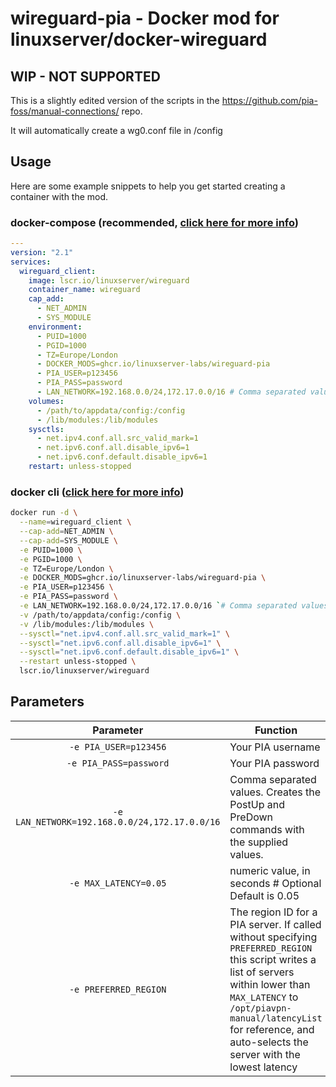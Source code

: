 # wireguard-pia - Docker mod for linuxserver/docker-wireguard

## WIP - NOT SUPPORTED

This is a slightly edited version of the scripts in the https://github.com/pia-foss/manual-connections/ repo.

It will automatically create a wg0.conf file in /config

## Usage

Here are some example snippets to help you get started creating a container with the mod.

### docker-compose (recommended, [click here for more info](https://docs.linuxserver.io/general/docker-compose))

```yaml
---
version: "2.1"
services:
  wireguard_client:
    image: lscr.io/linuxserver/wireguard
    container_name: wireguard
    cap_add:
      - NET_ADMIN
      - SYS_MODULE
    environment:
      - PUID=1000
      - PGID=1000
      - TZ=Europe/London
      - DOCKER_MODS=ghcr.io/linuxserver-labs/wireguard-pia
      - PIA_USER=p123456
      - PIA_PASS=password
      - LAN_NETWORK=192.168.0.0/24,172.17.0.0/16 # Comma separated values
    volumes:
      - /path/to/appdata/config:/config
      - /lib/modules:/lib/modules
    sysctls:
      - net.ipv4.conf.all.src_valid_mark=1
      - net.ipv6.conf.all.disable_ipv6=1
      - net.ipv6.conf.default.disable_ipv6=1
    restart: unless-stopped
```

### docker cli ([click here for more info](https://docs.docker.com/engine/reference/commandline/cli/))

```bash
docker run -d \
  --name=wireguard_client \
  --cap-add=NET_ADMIN \
  --cap-add=SYS_MODULE \
  -e PUID=1000 \
  -e PGID=1000 \
  -e TZ=Europe/London \
  -e DOCKER_MODS=ghcr.io/linuxserver-labs/wireguard-pia \
  -e PIA_USER=p123456 \
  -e PIA_PASS=password \
  -e LAN_NETWORK=192.168.0.0/24,172.17.0.0/16 `# Comma separated values` \
  -v /path/to/appdata/config:/config \
  -v /lib/modules:/lib/modules \
  --sysctl="net.ipv4.conf.all.src_valid_mark=1" \
  --sysctl="net.ipv6.conf.all.disable_ipv6=1" \
  --sysctl="net.ipv6.conf.default.disable_ipv6=1" \
  --restart unless-stopped \
  lscr.io/linuxserver/wireguard
```

## Parameters

| Parameter | Function |
| :----: | --- |
| `-e PIA_USER=p123456` | Your PIA username |
| `-e PIA_PASS=password` | Your PIA password |
| `-e LAN_NETWORK=192.168.0.0/24,172.17.0.0/16` | Comma separated values. Creates the PostUp and PreDown commands with the supplied values. |
| `-e MAX_LATENCY=0.05` | numeric value, in seconds # Optional Default is 0.05 |
| `-e PREFERRED_REGION` | The region ID for a PIA server. If called without specifying `PREFERRED_REGION` this script writes a list of servers within lower than `MAX_LATENCY` to `/opt/piavpn-manual/latencyList` for reference, and auto-selects the server with the lowest latency |
